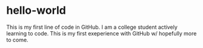 # hello-world
This is my first line of code in GitHub.
I am a college student actively learning to code. This is my first exeperience with GitHub w/ hopefully more to come.
